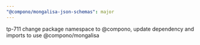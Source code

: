 ```yaml
---
"@compono/mongalisa-json-schemas": major
---
```


tp-711 change package namespace to @compono, update dependency and imports to use @compono/mongalisa
